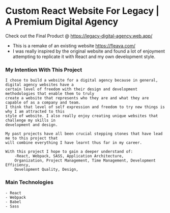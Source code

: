 Custom React Website For Legacy | A Premium Digital Agency
====================================================

Check out the Final Product @ https://legacy-digital-agency.web.app/

- This is a remake of an existing website https://fleava.com/ 
- I was really inspired by the original website and found a lot of enjoyment attempting to replicate 
    it with React and my own development style.

### My Intention With This Project
    I chose to build a website for a digital agency because in general, digital agency websites have a 
    certain level of freedom with their design and development methodologies that enable them to truly 
    create a website that represents who they are and what they are capable of as a company and team. 
    I think that level of self expression and freedom to try new things is why I am attracted to this 
    style of website. I also really enjoy creating unique websites that challenge my skills in 
    development and design.

    My past projects have all been crucial stepping stones that have lead me to this project that 
    will combine everything I have learnt thus far in my career.

    With this project I hope to gain a deeper understand of:
        -React, Webpack, SASS, Application Architecture, 
        Organization, Project Management, Time Management, Development Efficiency, 
        Development Quality, Design, 


### Main Technologies
    - React
    - Webpack
    - Babel
    - Sass


